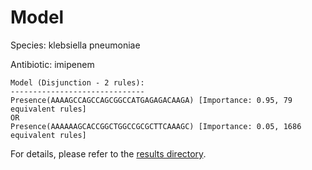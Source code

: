 
# Model

Species: klebsiella pneumoniae

Antibiotic: imipenem

```
Model (Disjunction - 2 rules):
------------------------------
Presence(AAAAGCCAGCCAGCGGCCATGAGAGACAAGA) [Importance: 0.95, 79 equivalent rules]
OR
Presence(AAAAAAGCACCGGCTGGCCGCGCTTCAAAGC) [Importance: 0.05, 1686 equivalent rules]

```

For details, please refer to the [results directory](../../../../../results/scm_b/klebsiella%20pneumoniae/imipenem/repeat_6/).

